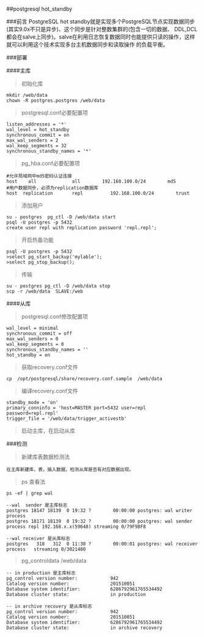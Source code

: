 ##postgresql hot_standby

###前言
PostgreSQL hot standby就是实现多个PostgreSQL节点实现数据同步(其实9.0x不只是异步)、这个同步是针对整数集群的(包含一切的数据、 DDL,DCL都会在salve上同步)。salve在利用日志恢复数据同时也能提供只读的操作，这样就可以利用这个技术实现多台主机数据同步和读取操作 的负载平衡。

###部署

####主库

>初始化库

	mkdir /web/data	
	chown -R postgres.postgres /web/data
	
>postgresql.conf必要配置项

	listen_addresses = '*'
	wal_level = hot_standby
	synchronous_commit = on
	max_wal_senders = 2
	wal_keep_segments = 32
	synchronous_standby_names = '*'

>pg_hba.conf必要配置项

	#允许局域网中md5密码认证连接
	host    all             all        192.168.100.0/24        md5
	#用户数据同步，必须为replication数据库
	host  replication       repl          192.168.100.0/24        trust

>添加用户

	su - postgres  pg_ctl -D /web/data start
	psql -U postgres -p 5432
	create user repl with replication password 'repl.repl';

>开启热备功能

	psql -U postgres -p 5432
	>select pg_start_backup('mylable');
	>select pg_stop_backup();
	
>传输

	su - postgres pg_ctl -D /web/data stop
	scp -r /web/data  SLAVE:/web

####从库

>postgresql.conf修改配置项

	wal_level = minimal
	synchronous_commit = off
	max_wal_senders = 0
	wal_keep_segments = 0
	synchronous_standby_names = ''
	hot_standby = on

>获取recovery.conf文件

	cp  /opt/postgresql/share/recovery.conf.sample  /web/data

>编译recovery.conf文件

	standby_mode = 'on'
	primary_conninfo = 'host=MASTER port=5432 user=repl password=repl.repl'
	trigger_file = '/web/data/trigger_activestb'	

>启动主库，在启动从库
	
###检测

>新建库表数据检测法

	在主库新建库，表，插入数据，检测从库是否有对应数据出现。

>ps 查看法

	ps -ef | grep wal

	--wal  sender 是主库标志
	postgres 18147 18139  0 19:32 ?        00:00:00 postgres: wal writer process             
	postgres 18171 18139  0 19:32 ?        00:00:00 postgres: wal sender process repl 192.168.x.x(59648) streaming 0/79F98F8

	--wal receiver 是从库标志
	postgres   318   312  0 11:30 ?        00:00:01 postgres: wal receiver process   streaming 0/3021480

> pg_controldata  /web/data

	-- in production 是主库标志
	pg_control version number:            942
	Catalog version number:               201510051
	Database system identifier:           6286792961765534492
	Database cluster state:               in production

	-- in archive recovery 是从库标志
	pg_control version number:            942
	Catalog version number:               201510051
	Database system identifier:           6286792961765534492
	Database cluster state:               in archive recovery



	

	




